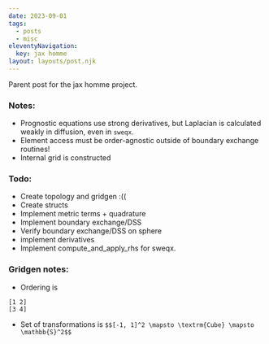 ```yaml
---
date: 2023-09-01
tags:
  - posts
  - misc
eleventyNavigation:
  key: jax homme
layout: layouts/post.njk
---
```


Parent post for the jax homme project.

### Notes:
* Prognostic equations use strong derivatives, but Laplacian is calculated weakly in diffusion, even in `sweqx`.
* Element access must be order-agnostic outside of boundary exchange routines!
* Internal grid is constructed 


### Todo:
* Create topology and gridgen :((
* Create structs 
* Implement metric terms + quadrature
* Implement boundary exchange/DSS
* Verify boundary exchange/DSS on sphere
* implement derivatives
* Implement compute_and_apply_rhs for sweqx. 


### Gridgen notes:
* Ordering is 
```
[1 2]
[3 4]
```
* Set of transformations is `$$[-1, 1]^2 \mapsto \textrm{Cube} \mapsto \mathbb{S}^2$$`

